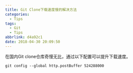 ```yaml
---
title: Git Clone下载速度慢的解决方法
categories:
  - Tips
tags:
  - Git
  - Tips
abbrlink: d4a92c1
date: 2018-04-30 20:09:50
---
```


在国内Git clone仓库奇慢无比，通过以下配置可以提升下载速度。

```
git config --global http.postBuffer 524288000
```
